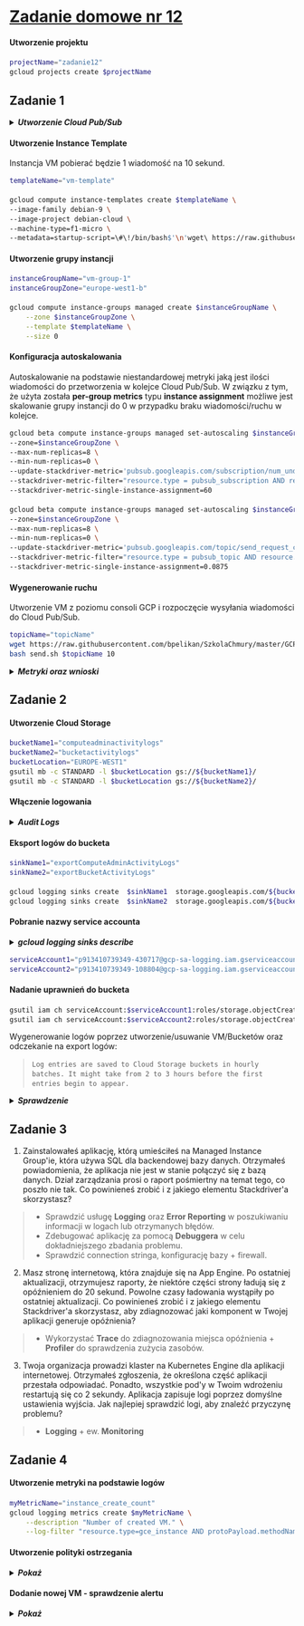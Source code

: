 # [Zadanie domowe nr 12](https://szkolachmury.pl/google-cloud-platform-droga-architekta/tydzien-12-monitoring-with-stackdriver/zadanie-domowe-nr-12/)

#### Utworzenie projektu
```bash
projectName="zadanie12"
gcloud projects create $projectName
```

## Zadanie 1

<details>
  <summary><b><i>Utworzenie Cloud Pub/Sub</i></b></summary>

```bash
# Topic
topicName="topicName"
gcloud pubsub topics create $topicName

# Subskrypcja
subscriptionName="subscriptionName"
gcloud pubsub subscriptions create $subscriptionName --topic $topicName --ack-deadline=20
```

#### 
```bash
# Sprawdzenie
bartosz@cloudshell:~ (zadanie12)$ gcloud pubsub topics list
---
name: projects/zadanie12/topics/topicName

bartosz@cloudshell:~ (zadanie12)$ gcloud pubsub subscriptions list
---
ackDeadlineSeconds: 20
expirationPolicy:
  ttl: 2678400s
messageRetentionDuration: 604800s
name: projects/zadanie12/subscriptions/subscriptionName
pushConfig: {}
topic: projects/zadanie12/topics/topicName
```
</details>

#### Utworzenie Instance Template
Instancja VM pobierać będzie 1 wiadomość na 10 sekund.
```bash
templateName="vm-template"

gcloud compute instance-templates create $templateName \
--image-family debian-9 \
--image-project debian-cloud \
--machine-type=f1-micro \
--metadata=startup-script=\#\!/bin/bash$'\n'wget\ https://raw.githubusercontent.com/bpelikan/SzkolaChmury/master/GCP/Architecture/Zadanie12/code/read.sh$'\n'bash\ read.sh\ $subscriptionName\ 1\ 10
```

#### Utworzenie grupy instancji
```bash
instanceGroupName="vm-group-1"
instanceGroupZone="europe-west1-b"

gcloud compute instance-groups managed create $instanceGroupName \
    --zone $instanceGroupZone \
    --template $templateName \
    --size 0
```

#### Konfiguracja autoskalowania
Autoskalowanie na podstawie niestandardowej metryki jaką jest ilości wiadomości do przetworzenia w kolejce Cloud Pub/Sub. 
W związku z tym, że użyta została **per-group metrics** typu **instance assignment** możliwe jest skalowanie grupy instancji do 0 w przypadku braku wiadomości/ruchu w kolejce.
```bash
gcloud beta compute instance-groups managed set-autoscaling $instanceGroupName \
--zone=$instanceGroupZone \
--max-num-replicas=8 \
--min-num-replicas=0 \
--update-stackdriver-metric='pubsub.googleapis.com/subscription/num_undelivered_messages' \
--stackdriver-metric-filter="resource.type = pubsub_subscription AND resource.label.subscription_id = $subscriptionName" \
--stackdriver-metric-single-instance-assignment=60

gcloud beta compute instance-groups managed set-autoscaling $instanceGroupName \
--zone=$instanceGroupZone \
--max-num-replicas=8 \
--min-num-replicas=0 \
--update-stackdriver-metric='pubsub.googleapis.com/topic/send_request_count' \
--stackdriver-metric-filter="resource.type = pubsub_topic AND resource.label.topic_id = $topicName" \
--stackdriver-metric-single-instance-assignment=0.0875
```

#### Wygenerowanie ruchu
Utworzenie VM z poziomu consoli GCP i rozpoczęcie wysyłania wiadomości do Cloud Pub/Sub.
```bash
topicName="topicName"
wget https://raw.githubusercontent.com/bpelikan/SzkolaChmury/master/GCP/Architecture/Zadanie12/code/send.sh
bash send.sh $topicName 10
```

<details>
  <summary><b><i>Metryki oraz wnioski</i></b></summary>

![screen](./img/20200404000150.jpg)
![screen](./img/20200404000520.jpg)

Wniosek: metryka **pubsub.googleapis.com/topic/send_request_count** nie jest najlepsza w celu skalowania do 0:
![screen](./img/20200403234048.jpg)
![screen](./img/20200403233931.jpg)
</details>

## Zadanie 2

#### Utworzenie Cloud Storage
```bash
bucketName1="computeadminactivitylogs"
bucketName2="bucketactivitylogs"
bucketLocation="EUROPE-WEST1"
gsutil mb -c STANDARD -l $bucketLocation gs://${bucketName1}/
gsutil mb -c STANDARD -l $bucketLocation gs://${bucketName2}/
```

#### Włączenie logowania
<details>
  <summary><b><i>Audit Logs</i></b></summary>

![screen](./img/20200404151314.jpg)
</details>

#### Eksport logów do bucketa
```bash
sinkName1="exportComputeAdminActivityLogs"
sinkName2="exportBucketActivityLogs"

gcloud logging sinks create  $sinkName1  storage.googleapis.com/${bucketName1}  --log-filter="resource.type=\"gce_instance\" AND log_name=\"projects/$projectName/logs/cloudaudit.googleapis.com%2Factivity\""
gcloud logging sinks create  $sinkName2  storage.googleapis.com/${bucketName2}  --log-filter="resource.type=\"gcs_bucket\" AND log_name=\"projects/zadanie12/logs/cloudaudit.googleapis.com%2Factivity\""
```

#### Pobranie nazwy service accounta

<details>
  <summary><b><i>gcloud logging sinks describe</i></b></summary>

```bash
bartosz@cloudshell:~ (zadanie12)$ gcloud logging sinks list
NAME                            DESTINATION                                      FILTER
exportBucketActivityLogs        storage.googleapis.com/bucketactivitylogs        resource.type="gcs_bucket" AND log_name="projects/zadanie12/logs/cloudaudit.googleapis.com%2Factivity"
exportComputeAdminActivityLogs  storage.googleapis.com/computeadminactivitylogs  resource.type="gce_instance" AND log_name="projects/zadanie12/logs/cloudaudit.googleapis.com%2Factivity"

bartosz@cloudshell:~ (zadanie12)$ gcloud logging sinks describe $sinkName1
createTime: '2020-04-04T18:46:53.147258296Z'
destination: storage.googleapis.com/computeadminactivitylogs
filter: resource.type="gce_instance" AND log_name="projects/zadanie12/logs/cloudaudit.googleapis.com%2Factivity"
name: exportComputeAdminActivityLogs
outputVersionFormat: V2
updateTime: '2020-04-04T18:46:53.147258296Z'
writerIdentity: serviceAccount:p913410739349-430717@gcp-sa-logging.iam.gserviceaccount.com

bartosz@cloudshell:~ (zadanie12)$ gcloud logging sinks describe $sinkName2
createTime: '2020-04-04T18:46:56.310208758Z'
destination: storage.googleapis.com/bucketactivitylogs
filter: resource.type="gcs_bucket" AND log_name="projects/zadanie12/logs/cloudaudit.googleapis.com%2Factivity"
name: exportBucketActivityLogs
outputVersionFormat: V2
updateTime: '2020-04-04T18:46:56.310208758Z'
writerIdentity: serviceAccount:p913410739349-108804@gcp-sa-logging.iam.gserviceaccount.com
```

</details>

```bash
serviceAccount1="p913410739349-430717@gcp-sa-logging.iam.gserviceaccount.com"
serviceAccount2="p913410739349-108804@gcp-sa-logging.iam.gserviceaccount.com"
```

#### Nadanie uprawnień do bucketa
```bash
gsutil iam ch serviceAccount:$serviceAccount1:roles/storage.objectCreator gs://${bucketName1}
gsutil iam ch serviceAccount:$serviceAccount2:roles/storage.objectCreator gs://${bucketName2}
```

Wygenerowanie logów poprzez utworzenie/usuwanie VM/Bucketów oraz odczekanie na export logów:
> `Log entries are saved to Cloud Storage buckets in hourly batches. It might take from 2 to 3 hours before the first entries begin to appear.`

<details>
  <summary><b><i>Sprawdzenie</i></b></summary>

```bash
bartosz@cloudshell:~ (zadanie12)$ gsutil ls -r gs://${bucketName1}/**
gs://computeadminactivitylogs/cloudaudit.googleapis.com/activity/2020/04/04/18:00:00_18:59:59_S0.json
gs://computeadminactivitylogs/cloudaudit.googleapis.com/activity/2020/04/04/19:00:00_19:59:59_S0.json
gs://computeadminactivitylogs/cloudaudit.googleapis.com/activity/2020/04/04/20:00:00_20:59:59_S0.json

bartosz@cloudshell:~ (zadanie12)$ gsutil ls -r gs://${bucketName2}/**
gs://bucketactivitylogs/cloudaudit.googleapis.com/activity/2020/04/04/18:00:00_18:59:59_S0.json
gs://bucketactivitylogs/cloudaudit.googleapis.com/activity/2020/04/04/18:00:00_18:59:59_S1.json
```
</details>

## Zadanie 3

1. Zainstalowałeś aplikację, którą umieściłeś na Managed Instance Group'ie, która używa SQL dla backendowej bazy danych. Otrzymałeś powiadomienia, że aplikacja nie jest w stanie połączyć się z bazą danych. Dział zarządzania prosi o raport pośmiertny na temat tego, co poszło nie tak. Co powinieneś zrobić i z jakiego elementu Stackdriver'a skorzystasz?

> * Sprawdzić usługę **Logging** oraz **Error Reporting** w poszukiwaniu informacji w logach lub otrzymanych błędów.
> * Zdebugować aplikację za pomocą **Debuggera** w celu dokładniejszego zbadania problemu.
> * Sprawdzić connection stringa, konfigurację bazy + firewall.

2. Masz stronę internetową, która znajduje się na App Engine. Po ostatniej aktualizacji, otrzymujesz raporty, że niektóre części strony ładują się z opóźnieniem do 20 sekund. Powolne czasy ładowania wystąpiły po ostatniej aktualizacji. Co powinieneś zrobić i z jakiego elementu Stackdriver'a skorzystasz, aby zdiagnozować jaki komponent w Twojej aplikacji generuje opóźnienia?

> * Wykorzystać **Trace** do zdiagnozowania miejsca opóźnienia + **Profiler** do sprawdzenia zużycia zasobów.

3. Twoja organizacja prowadzi klaster na Kubernetes Engine dla aplikacji internetowej. Otrzymałeś zgłoszenia, że określona część aplikacji przestała odpowiadać. Ponadto, wszystkie pod'y w Twoim wdrożeniu restartują się co 2 sekundy. Aplikacja zapisuje logi poprzez domyślne ustawienia wyjścia. Jak najlepiej sprawdzić logi, aby znaleźć przyczynę problemu?

> * **Logging** + ew. **Monitoring**

## Zadanie 4

#### Utworzenie metryki na podstawie logów

```bash
myMetricName="instance_create_count"
gcloud logging metrics create $myMetricName \
    --description "Number of created VM." \
    --log-filter "resource.type=gce_instance AND protoPayload.methodName:compute.instances.insert AND operation.first=true"
```

#### Utworzenie polityki ostrzegania

<details>
  <summary><b><i>Pokaż</i></b></summary>

![screen](./img/20200422000210.jpg)
</details>

#### Dodanie nowej VM - sprawdzenie alertu

<details>
  <summary><b><i>Pokaż</i></b></summary>

![screen](./img/20200422000813.jpg)
</details>
